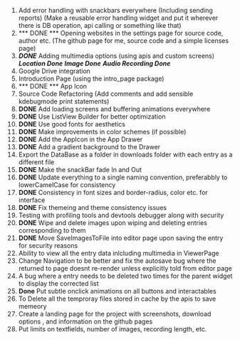 1. Add error handling with snackbars everywhere (Including sending reports) (Make a reusable error handling widget and put it wherever there is DB operation, api calling or something like that)
2. *** DONE *** Opening websites in the settings page for source code, author etc. (The github page for me, source code and a simple licenses page)
3. ***DONE*** Adding multimedia options (using apis and custom screens) ***Location Done*** ***Image Done*** ***Audio Recording Done***
4. Google Drive integration
5. Introduction Page (using the intro_page package)
6. *** DONE *** App Icon 
8. Source Code Refactoring (Add comments and add sensible kdebugmode print statements)
9. **DONE** Add loading screens and buffering animations everywhere
10. **DONE** Use ListView Builder for better optimization
11. **DONE** Use good fonts for aesthetics
12. **DONE** Make improvements in color schemes (if possible)
13. **DONE** Add the AppIcon in the App Drawer
14. **DONE** Add a gradient background to the Drawer
15. Export the DataBase as a folder in downloads folder with each entry as a different file
16. **DONE** Make the snackBar fade In and Out
17. **DONE** Update everything to a single naming convention, preferabbly to lowerCamelCase for consistency
18. **DONE** Consistency in font sizes and border-radius, color etc. for interface
19. **DONE** Fix themeing and theme consistency issues
20. Testing with profiling tools and devtools debugger along with security
21. **DONE** Wipe and delete images upon wiping and deleting entries corresponding to them
22. **DONE** Move SaveImagesToFile into editor page upon saving the entry for security reasons
22. Ability to view all the entry data inlcluding multimedia in ViewerPage
23. Change Navigation to be better and fix the autosave bug where the returned to page doesnt re-render unless explicitly told from editor page
24. A bug where a entry needs to be deleted two times for the parent widget to display the corrected list
25. **Done**  Put subtle onclick animations on all buttons and interactables
26. To Delete all the temproray files stored in cache by the apis to save memeory
27. Create a landing page for the project with screenshots, download options , and information on the github pages
28. Put limits on textfields, number of images, recording length, etc.